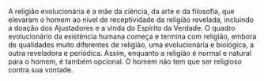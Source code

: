 ﻿A religião evolucionária é a mãe da ciência, da arte e da filosofia, que elevaram o homem ao nível de receptividade da religião revelada, incluindo a doação dos Ajustadores e a vinda do Espírito da Verdade. O quadro evolucionário da existência humana começa e termina com religião, embora de qualidades muito diferentes de religião, uma evolucionária e biológica, a outra reveladora e periódica. Assim, enquanto a religião é normal e natural para o homem, é também opcional. O homem não tem que ser religioso contra sua vontade.